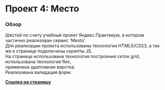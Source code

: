 # Проект 4: Место

### Обзор

Шестой по счету учебный проект Яндекс.Практикум, в котором частично реализован сервис 'Mesto'.  
Для реализации проекта использованы технологии HTML5/CSS3, а так же к странице подключены скрипты JS.  
На странице использована технология построения сеток grid, использована технология flex,  
применена адаптивная верстка.  
Реализована валидация форм.  

**[Ссылка на страницу](https://andrewyurlow.github.io/mesto/index.html)**

